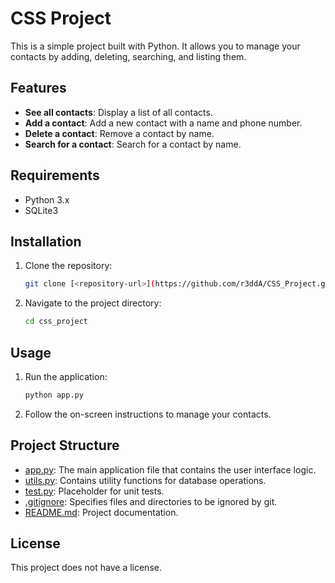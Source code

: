 # CSS Project

This is a simple project built with Python. It allows you to manage your contacts by adding, deleting, searching, and listing them.

## Features

- **See all contacts**: Display a list of all contacts.
- **Add a contact**: Add a new contact with a name and phone number.
- **Delete a contact**: Remove a contact by name.
- **Search for a contact**: Search for a contact by name.

## Requirements

- Python 3.x
- SQLite3

## Installation

1. Clone the repository:
    ```sh
    git clone [<repository-url>](https://github.com/r3ddA/CSS_Project.git)
    ```
2. Navigate to the project directory:
    ```sh
    cd css_project
    ```

## Usage

1. Run the application:
    ```sh
    python app.py
    ```
2. Follow the on-screen instructions to manage your contacts.

## Project Structure

- [app.py](http://_vscodecontentref_/1): The main application file that contains the user interface logic.
- [utils.py](http://_vscodecontentref_/2): Contains utility functions for database operations.
- [test.py](http://_vscodecontentref_/3): Placeholder for unit tests.
- [.gitignore](http://_vscodecontentref_/4): Specifies files and directories to be ignored by git.
- [README.md](http://_vscodecontentref_/5): Project documentation.

## License

This project does not have a license.
